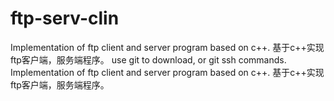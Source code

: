 # ftp-serv-clin
Implementation of ftp client and server program based on c++. 基于c++实现ftp客户端，服务端程序。
use git to download, or git ssh commands.
Implementation of ftp client and server program based on c++. 基于c++实现ftp客户端，服务端程序。
